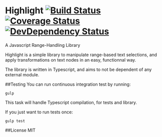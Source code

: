 # Highlight [![Build Status](https://travis-ci.org/NovaeWorkshop/Highlight.svg?branch=master)](https://travis-ci.org/NovaeWorkshop/Highlight) [![Coverage Status](https://coveralls.io/repos/NovaeWorkshop/Highlight/badge.svg?branch=master&service=github)](https://coveralls.io/github/NovaeWorkshop/Highlight?branch=master) [![DevDependency Status](https://img.shields.io/david/dev/NovaeWorkshop/Highlight.svg)](https://david-dm.org/NovaeWorkshop/Highlight#info=devDependencies)
A Javascript Range-Handling Library

Highlight is a simple library to manipulate range-based text selections, and apply transformations on text nodes in an easy, functionnal way.

The library is written in Typescript, and aims to not be dependent of any external module.

##Testing
You can run continuous integration test by running:
```
gulp
```
This task will handle Typescript compilation, for tests and library.

If you just want to run tests once:
```
gulp test
```

##License
MIT
